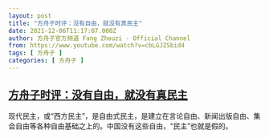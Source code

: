 ```yaml
---
layout: post
title: "方舟子时评：没有自由，就没有真民主"
date: 2021-12-06T11:17:07.000Z
author: 方舟子官方频道 Fang Zhouzi - Official Channel
from: https://www.youtube.com/watch?v=cbLGJZSbid4
tags: [ 方舟子 ]
categories: [ 方舟子 ]
---
```

<!--1638789427000-->
[方舟子时评：没有自由，就没有真民主](https://www.youtube.com/watch?v=cbLGJZSbid4)
------

<div>
现代民主，或“西方民主”，是自由式民主，是建立在言论自由、新闻出版自由、集会自由等各种自由基础之上的。中国没有这些自由，“民主”也就是假的。
</div>
